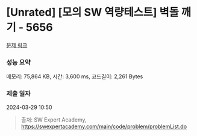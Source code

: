 # [Unrated] [모의 SW 역량테스트] 벽돌 깨기 - 5656 

[문제 링크](https://swexpertacademy.com/main/code/problem/problemDetail.do?contestProbId=AWXRQm6qfL0DFAUo) 

### 성능 요약

메모리: 75,864 KB, 시간: 3,600 ms, 코드길이: 2,261 Bytes

### 제출 일자

2024-03-29 10:50



> 출처: SW Expert Academy, https://swexpertacademy.com/main/code/problem/problemList.do